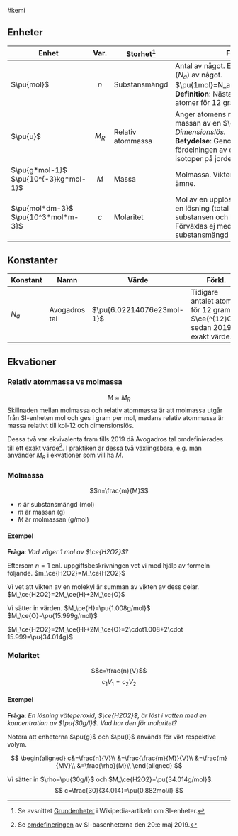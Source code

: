 #kemi
## Enheter
| Enhet | Var. | Storhet[^1] | Förklaring |
| ---- | :--: | ---- | ---- |
| $\pu{mol}$ | $n$ | Substansmängd | Antal av något. En mol är *Avogadros tal* ($N_a$) av något.<br>$\pu{1mol}=N_a=\pu{6.02214076e23}$<br>**Definition**: Nästan(?) exakt antalet atomer för 12 gram $\ce{^{12}C}$. |
| $\pu{u}$ | $M_R$ | Relativ atommassa | Anger atomens massa relativt till $1/12$ av massan av en $\ce{^{12}C}$-atom. *Dimensionslös.*<br>**Betydelse**: Genomsnittlig massa för fördelningen av ett grundämnes alla isotoper på jorden. |
| $\pu{g*mol-1}$<br>$\pu{10^{-3}kg*mol-1}$ | $M$ | Massa | Molmassa. Vikten av $\pu{1mol}$ av ett ämne. |
| $\pu{mol*dm-3}$<br>$\pu{10^3*mol*m-3}$ | $c$ | Molaritet | Mol av en upplöst substans per liter av en lösning (total volymen inkl. substansen och lösningsmedlet). Förväxlas ej med *molalitet*, substansmängd per viktenhet.|
## Konstanter
| Konstant | Namn | Värde | Förkl. |
| ---------| ---- | ----- | ------ |
| $N_a$ | Avogadros tal | $\pu{6.02214076e23mol-1}$ | Tidigare antalet atomer för 12 gram $\ce{^{12}C}$; sedan 2019 exakt värde. |
## Ekvationer
### Relativ atommassa vs molmassa
$$M\approx M_R$$
Skillnaden mellan molmassa och relativ atommassa är att molmassa utgår från SI-enheten mol och ges i gram per mol, medans relativ atommassa är massa relativt till kol-12 och dimensionslös.

Dessa två var ekvivalenta fram tills 2019 då Avogadros tal omdefinierades till ett exakt värde[^2]. I praktiken är dessa två växlingsbara, e.g. man använder $M_R$ i ekvationer som vill ha $M$.
### Molmassa
$$n=\frac{m}{M}$$
- $n$ är substansmängd (mol)
- $m$ är massan (g)
- $M$ är molmassan (g/mol)
#### Exempel
**Fråga**: *Vad väger 1 mol av $\ce{H2O2}$?*

Eftersom $n=1$ enl. uppgiftsbeskrivningen vet vi med hjälp av formeln följande.
$m_\ce{H2O2}=M_\ce{H2O2}$

Vi vet att vikten av en molekyl är summan av vikten av dess delar.
$M_\ce{H2O2}=2M_\ce{H}+2M_\ce{O}$

Vi sätter in värden.
$M_\ce{H}=\pu{1.008g/mol}$
$M_\ce{O}=\pu{15.999g/mol}$

$M_\ce{H2O2}=2M_\ce{H}+2M_\ce{O}=2\cdot1.008+2\cdot 15.999=\pu{34.014g}$
### Molaritet
$$c=\frac{n}{V}$$
$$c_1V_1=c_2V_2$$
#### Exempel
**Fråga**: *En lösning väteperoxid, $\ce{H2O2}$, är löst i vatten med en koncentration av $\pu{30g/l}$. Vad har den för molaritet?*

Notera att enheterna $\pu{g}$ och $\pu{l}$ används för vikt respektive volym.

$$
\begin{aligned}
c&=\frac{n}{V}\\
&=\frac{\frac{m}{M}}{V}\\
&=\frac{m}{MV}\\
&=\frac{\rho}{M}\\
\end{aligned}
$$

Vi sätter in $\rho=\pu{30g/l}$ och $M_\ce{H2O2}=\pu{34.014g/mol}$.
$$
c=\frac{30}{34.014}=\pu{0.882mol/l}
$$

[^1]: Se avsnittet [Grundenheter](https://sv.wikipedia.org/wiki/SI-enhet#Grundenheter) i Wikipedia-artikeln om SI-enheter.
[^2]: Se [omdefineringen](https://en.wikipedia.org/wiki/2019_redefinition_of_the_SI_base_units#Defining_constants) av SI-basenheterna den 20:e maj 2019.